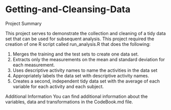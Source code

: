 # Getting-and-Cleansing-Data

Project Summary

This project serves to demonstrate the collection and cleaning of a tidy data set that can be used for subsequent analysis. 
This project required the creation of one R script called run_analysis.R that does the following:

1.	Merges the training and the test sets to create one data set.
2.	Extracts only the measurements on the mean and standard deviation for each measurement.
3.	Uses descriptive activity names to name the activities in the data set
4.	Appropriately labels the data set with descriptive activity names.
5.	Creates a second, independent tidy data set with the average of each variable for each activity and each subject.

Additional Information
You can find additional information about the variables, data and transformations in the CodeBook.md file.
